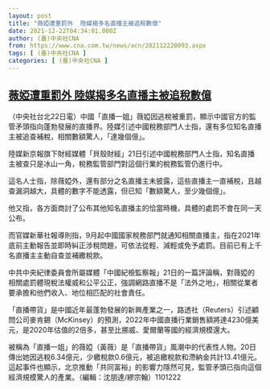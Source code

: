 ```yaml
---
layout: post
title: "薇婭遭重罰外  陸媒揭多名直播主被追稅數億"
date: 2021-12-22T04:34:01.000Z
author: (臺)中央社CNA
from: https://www.cna.com.tw/news/acn/202112220093.aspx
tags: [ (臺)中央社CNA ]
categories: [ (臺)中央社CNA ]
---
```

<!--1640147641000-->
[薇婭遭重罰外  陸媒揭多名直播主被追稅數億](https://www.cna.com.tw/news/acn/202112220093.aspx)
------

<div>
<div></div><div><p>（中央社台北22日電）中國「直播一姐」薇婭因逃稅被重罰，顯示中國官方的監管矛頭指向蓬勃發展的直播界。陸媒引述中國稅務部門人士指，還有多位知名直播主被追查補稅，相關數額驚人，「達幾個億」。</p><p>陸媒新京報旗下財經媒體「貝殼財經」21日引述中國稅務部門人士指，知名直播主被查只是冰山一角，稅務監管部門對這個行業的稅務監管仍進行中。</p><p>這名人士指，除薇婭外，還有部分之名直播主未披露，這些直播主一直補稅，且越查漏洞越大，具體的數字不能透露，但已知「數額驚人，至少幾個億」。</p><p>他又指，各方面商討了公布其他知名直播主的恰當時機，具體的處罰不會在同一天公布。</p><p>而官媒新華社報導則指，9月起中國國家稅務部門就通知相關直播主，指在2021年底前主動報告並即時糾正涉稅問題，可依法從輕、減輕或免予處罰。目前已有上千名直播主主動自查並補繳稅款。</p><p>中共中央紀律委員會所屬媒體「中國紀檢監察報」21日的一篇評論稱，對薇婭的相關處罰體現稅法權威和公平公正，強調網路直播不是「法外之地」，相關從業者要承擔和他們收入、地位相匹配的社會責任。</p><p>「直播帶貨」是中國近年最蓬勃發展的新興產業之一，路透社（Reuters）引述顧問公司麥肯錫（McKinsey）的預測，2022年中國直播行業銷售額將達4230億美元，是2020年估值的2倍多，甚至比挪威、愛爾蘭等國的經濟規模還大。</p><p>被稱為「直播一姐」的薇婭（黃薇）是「直播帶貨」風潮中的代表性人物。20日傳出她因逃稅6.34億元，少繳稅款0.6億元，被追繳稅款和滯納金共計13.41億元。這起事件也顯示，北京推動「共同富裕」的影響力隱然可見，監管矛頭已指向這個經濟規模驚人的產業。（編輯：沈朋達/繆宗翰）1101222</p></div>
</div>
